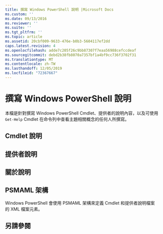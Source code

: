 ```yaml
---
title: 撰寫 Windows PowerShell 說明 |Microsoft Docs
ms.custom: ''
ms.date: 09/13/2016
ms.reviewer: ''
ms.suite: ''
ms.tgt_pltfrm: ''
ms.topic: article
ms.assetid: 20cbf009-9633-476e-b0b3-5604117ef2dd
caps.latest.revision: 4
ms.openlocfilehash: adde7c205f26c9bb87307f7eaa56988cefccdeaf
ms.sourcegitcommit: debd2b38fb8070a7357bf1a4bf9cc736f3702f31
ms.translationtype: MT
ms.contentlocale: zh-TW
ms.lasthandoff: 12/05/2019
ms.locfileid: "72367667"
---
```

# <a name="writing-windows-powershell-help"></a>撰寫 Windows PowerShell 說明

本檔是針對撰寫 Windows PowerShell Cmdlet、提供者的說明內容，以及可使用 `Get-Help` Cmdlet 在命令列中查看主題相關概念的任何人所撰寫。

## <a name="cmdlet-help"></a>Cmdlet 說明

## <a name="provider-help"></a>提供者說明

## <a name="about-help"></a>關於說明

## <a name="psmaml-schema"></a>PSMAML 架構

 Windows PowerShell 會使用 PSMAML 架構來定義 Cmdlet 和提供者說明檔案的 XML 檔案元素。

## <a name="see-also"></a>另請參閱
